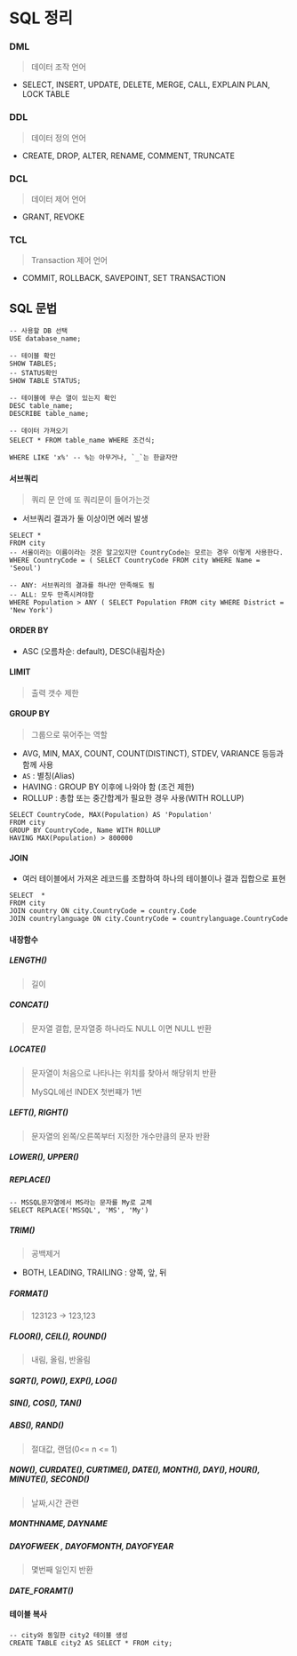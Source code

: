 # SQL 정리

### DML

> 데이터 조작 언어

- SELECT, INSERT, UPDATE, DELETE, MERGE, CALL, EXPLAIN PLAN, LOCK TABLE

### DDL

>  데이터 정의 언어

- CREATE, DROP, ALTER, RENAME, COMMENT, TRUNCATE

### DCL

> 데이터 제어 언어

- GRANT, REVOKE

### TCL

> Transaction 제어 언어

- COMMIT, ROLLBACK, SAVEPOINT, SET TRANSACTION



## SQL 문법

```mysql
-- 사용할 DB 선택
USE database_name;

-- 테이블 확인
SHOW TABLES;
-- STATUS확인
SHOW TABLE STATUS;

-- 테이블에 무슨 열이 있는지 확인
DESC table_name;
DESCRIBE table_name;

-- 데이터 가져오기
SELECT * FROM table_name WHERE 조건식;

WHERE LIKE 'x%' -- %는 아무거나, `_`는 한글자만
```



#### 서브쿼리

>  쿼리 문 안에 또 쿼리문이 들어가는것

- 서브쿼리 결과가 둘 이상이면 에러 발생

```mysql
SELECT *
FROM city
-- 서울이라는 이름이라는 것은 알고있지만 CountryCode는 모르는 경우 이렇게 사용한다.
WHERE CountryCode = ( SELECT CountryCode FROM city WHERE Name = 'Seoul')

-- ANY: 서브쿼리의 결과를 하나만 만족해도 됨
-- ALL: 모두 만족시켜야함
WHERE Population > ANY ( SELECT Population FROM city WHERE District = 'New York')
```



#### ORDER BY

- ASC (오름차순: default), DESC(내림차순)



#### LIMIT 

> 출력 갯수 제한



#### GROUP BY

>  그룹으로 묶어주는 역할

- AVG, MIN, MAX, COUNT, COUNT(DISTINCT), STDEV, VARIANCE 등등과 함께 사용
- `AS` : 별칭(Alias)
- HAVING : GROUP BY 이후에 나와야 함 (조건 제한)
- ROLLUP : 총합 또는 중간합계가 필요한 경우 사용(WITH ROLLUP)

```mysql
SELECT CountryCode, MAX(Population) AS 'Population'
FROM city
GROUP BY CountryCode, Name WITH ROLLUP
HAVING MAX(Population) > 800000
```



#### JOIN

- 여러 테이블에서 가져온 레코드를 조합하여 하나의 테이블이나 결과 집합으로 표현

```mysql
SELECT  *
FROM city
JOIN country ON city.CountryCode = country.Code
JOIN countrylanguage ON city.CountryCode = countrylanguage.CountryCode
```





#### 내장함수

##### LENGTH()

> 길이

##### CONCAT()

> 문자열 결합, 문자열중 하나라도 NULL 이면 NULL 반환

##### LOCATE()

> 문자열이 처음으로 나타나는 위치를 찾아서 해당위치 반환
>
> MySQL에선 INDEX 첫번쨰가 1번

##### LEFT(), RIGHT()

> 문자열의 왼쪽/오른쪽부터 지정한 개수만큼의 문자 반환

##### LOWER(), UPPER()

##### REPLACE()

```mysql
-- MSSQL문자열에서 MS라는 문자를 My로 교체
SELECT REPLACE('MSSQL', 'MS', 'My')
```

##### TRIM()

> 공백제거

- BOTH, LEADING, TRAILING : 양쪽, 앞, 뒤

##### FORMAT()

> 123123 -> 123,123

##### FLOOR(), CEIL(), ROUND()

> 내림, 올림, 반올림

##### SQRT(), POW(), EXP(), LOG()

##### SIN(), COS(), TAN()

##### ABS(), RAND()

> 절대값, 랜덤(0<= n <= 1)

##### NOW(), CURDATE(), CURTIME(), DATE(), MONTH(), DAY(), HOUR(), MINUTE(), SECOND()

> 날짜,시간 관련

##### MONTHNAME, DAYNAME

##### DAYOFWEEK , DAYOFMONTH, DAYOFYEAR

> 몇번째 일인지 반환

##### DATE_FORAMT()



#### 테이블 복사

```mysql
-- city와 동일한 city2 테이블 생성
CREATE TABLE city2 AS SELECT * FROM city;
```

